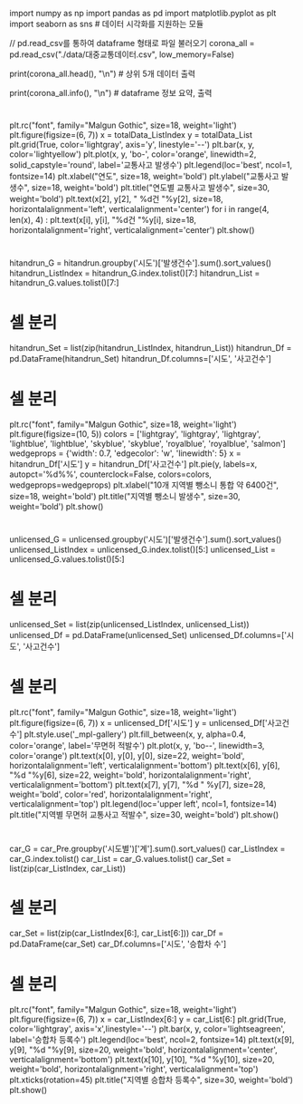 import numpy as np
import pandas as pd
import matplotlib.pyplot as plt
import seaborn as sns # 데이터 시각화를 지원하는 모듈

// pd.read_csv를 통하여 dataframe 형태로 파일 불러오기
corona_all = pd.read_csv("./data/대중교통데이터.csv", low_memory=False)

print(corona_all.head(), "\n") # 상위 5개 데이터 출력

print(corona_all.info(), "\n") # dataframe 정보 요약, 출력



#

plt.rc("font", family="Malgun Gothic", size=18, weight='light')
plt.figure(figsize=(6, 7))
x = totalData_ListIndex
y = totalData_List
plt.grid(True, color='lightgray', axis='y', linestyle='--')
plt.bar(x, y, color='lightyellow')
plt.plot(x, y, 'bo-', color='orange', linewidth=2, solid_capstyle='round',
        label='교통사고 발생수')
plt.legend(loc='best', ncol=1, fontsize=14)
plt.xlabel("연도", size=18, weight='bold')
plt.ylabel("교통사고 발생수", size=18, weight='bold')
plt.title("연도별 교통사고 발생수", size=30, weight='bold')
plt.text(x[2], y[2], "  %d건  "%y[2], size=18,
         horizontalalignment='left', verticalalignment='center')
for i in range(4, len(x), 4) :
    plt.text(x[i], y[i], "%d건  "%y[i], size=18, 
            horizontalalignment='right', verticalalignment='center')
plt.show()


#

hitandrun_G = hitandrun.groupby('시도')['발생건수'].sum().sort_values()
hitandrun_ListIndex = hitandrun_G.index.tolist()[7:]
hitandrun_List = hitandrun_G.values.tolist()[7:]

# 셀 분리

hitandrun_Set = list(zip(hitandrun_ListIndex, hitandrun_List))
hitandrun_Df = pd.DataFrame(hitandrun_Set)
hitandrun_Df.columns=['시도', '사고건수']

# 셀 분리

plt.rc("font", family="Malgun Gothic", size=18, weight='light')
plt.figure(figsize=(10, 5))
colors = ['lightgray', 'lightgray', 'lightgray', 'lightblue', 'lightblue',
          'skyblue', 'skyblue', 'royalblue', 'royalblue', 'salmon']
wedgeprops = {'width': 0.7, 'edgecolor': 'w', 'linewidth': 5}
x = hitandrun_Df['시도']
y = hitandrun_Df['사고건수']
plt.pie(y, labels=x, autopct='%d%%', counterclock=False, colors=colors,
       wedgeprops=wedgeprops)
plt.xlabel("10개 지역별 뺑소니 통합 약 6400건", size=18, weight='bold')
plt.title("지역별 뺑소니 발생수", size=30, weight='bold')
plt.show()



#

unlicensed_G = unlicensed.groupby('시도')['발생건수'].sum().sort_values()
unlicensed_ListIndex = unlicensed_G.index.tolist()[5:]
unlicensed_List = unlicensed_G.values.tolist()[5:]

# 셀 분리

unlicensed_Set = list(zip(unlicensed_ListIndex, unlicensed_List))
unlicensed_Df = pd.DataFrame(unlicensed_Set)
unlicensed_Df.columns=['시도', '사고건수']

# 셀 분리

plt.rc("font", family="Malgun Gothic", size=18, weight='light')
plt.figure(figsize=(6, 7))
x = unlicensed_Df['시도']
y = unlicensed_Df['사고건수']
plt.style.use('_mpl-gallery')
plt.fill_between(x, y, alpha=0.4, color='orange', label='무면허 적발수')
plt.plot(x, y, 'bo--', linewidth=3, color='orange')
plt.text(x[0], y[0], y[0], size=22, weight='bold',
         horizontalalignment='left', verticalalignment='bottom')
plt.text(x[6], y[6], "%d "%y[6], size=22, weight='bold',
         horizontalalignment='right', verticalalignment='bottom')
plt.text(x[7], y[7], "%d " %y[7], size=28, weight='bold', color='red',
        horizontalalignment='right', verticalalignment='top')
plt.legend(loc='upper left', ncol=1, fontsize=14)
plt.title("지역별 무면허 교통사고 적발수", size=30, weight='bold')
plt.show()


#

car_G = car_Pre.groupby('시도별')['계'].sum().sort_values()
car_ListIndex = car_G.index.tolist()
car_List = car_G.values.tolist()
car_Set = list(zip(car_ListIndex, car_List))

# 셀 분리

car_Set = list(zip(car_ListIndex[6:], car_List[6:]))
car_Df = pd.DataFrame(car_Set)
car_Df.columns=['시도', '승합차 수']

# 셀 분리

plt.rc("font", family="Malgun Gothic", size=18, weight='light')
plt.figure(figsize=(6, 7))
x = car_ListIndex[6:]
y = car_List[6:]
plt.grid(True, color='lightgray', axis='x',linestyle='--')
plt.bar(x, y, color='lightseagreen', label='승합차 등록수')
plt.legend(loc='best', ncol=2, fontsize=14)
plt.text(x[9], y[9], "%d       "%y[9], size=20, weight='bold',
         horizontalalignment='center', verticalalignment='bottom')
plt.text(x[10], y[10], "%d   "%y[10], size=20, weight='bold',
         horizontalalignment='right', verticalalignment='top')
plt.xticks(rotation=45)
plt.title("지역별 승합차 등록수", size=30, weight='bold')
plt.show()

